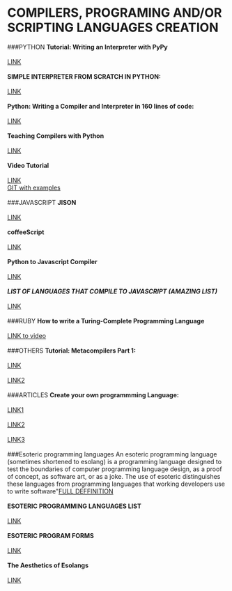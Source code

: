 COMPILERS, PROGRAMING AND/OR SCRIPTING LANGUAGES CREATION
=========================================================

###PYTHON
__Tutorial: Writing an Interpreter with PyPy__</br>  
[LINK](/http://morepypy.blogspot.com/2011/04/tutorial-writing-interpreter-with-pypy.html)</br>  
__SIMPLE INTERPRETER FROM SCRATCH IN PYTHON:__</br>  
[LINK](/http://jayconrod.com/posts/37/a-simple-interpreter-from-scratch-in-python-part-1)</br>  
__Python: Writing a Compiler and Interpreter in 160 lines of code:__</br>  
[LINK](/http://www.jroller.com/languages/entry/python_writing_a_compiler_and)</br>  
__Teaching Compilers with Python__</br>  
[LINK](/http://www.matthieuamiguet.ch/media/documents/TeachingCompilersWithPython_Slides.pdf)</br>   
__Video Tutorial__</br>  
[LINK](/https://www.youtube.com/watch?v=1h1mM7VwNGo)</br>
[GIT with examples](/https://bitbucket.org/brownan/pypy-tutorial/src/42135b18f387?at=default)</br>    
###JAVASCRIPT
__JISON__</br>  
[LINK](/http://zaach.github.io/jison/docs/)</br>  
__coffeeScript__</br>  
[LINK](/http://coffeescript.org/)</br>  
__Python to Javascript Compiler__</br>  
[LINK](/http://pyjs.org/)</br>  
__***LIST OF LANGUAGES THAT COMPILE TO JAVASCRIPT (AMAZING LIST)***__</br>  
[LINK](/https://github.com/jashkenas/coffeescript/wiki/List-of-languages-that-compile-to-JS)</br>  
###RUBY
__How to write a Turing-Complete Programming Language__</br>  
[LINK to video](/https://www.youtube.com/watch?v=_Uoyufkb5lk)</br>  
###OTHERS
__Tutorial: Metacompilers Part 1:__</br>  
[LINK](/http://www.bayfronttechnologies.com/metacompilers1.pdf)</br>  
[LINK2](/http://www.hcs64.com/files/pd1-3-schorre.pdf)</br>  
###ARTICLES
__Create your own programmming Language:__</br>  
[LINK1](/http://www.codeproject.com/Articles/50377/Create-Your-Own-Programming-Language)</br>  
[LINK2](/http://www.codeproject.com/Articles/272494/Implementing-Programming-Languages-using-Csharp)</br>  
[LINK3](/http://nathansuniversity.com/)</br>  
###Esoteric programming languages
An esoteric programming language (sometimes shortened to esolang) is a programming language designed to test the boundaries of computer programming language design, as a proof of concept, as software art, or as a joke. The use of esoteric distinguishes these languages from programming languages that working developers use to write software"[FULL DEFFINITION](/http://en.wikipedia.org/wiki/Esoteric_programming_language)</br>  
__ESOTERIC PROGRAMMING LANGUAGES LIST__</br>  
[LINK](/http://en.wikipedia.org/wiki/Esoteric_programming_language)</br>    
__ESOTERIC PROGRAM FORMS__</br>  
[LINK](/http://web.archive.org/web/20020609152409/www.catseye.mb.ca/esoteric/index.html)</br>  
__The Aesthetics of Esolangs__</br>  
[LINK](/http://catseye.tc/node/The_Aesthetics_of_Esolangs)</br>   